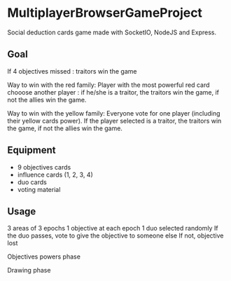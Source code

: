 # MultiplayerBrowserGameProject

Social deduction cards game made with SocketIO, NodeJS and Express.

## Goal

If 4 objectives missed : traitors win the game

Way to win with the red family:
Player with the most powerful red card chooose another player : if he/she is a traitor, the traitors win the game, if not the allies win the game.

Way to win with the yellow family:
Everyone vote for one player (including their yellow cards power). If the player selected is a traitor, the traitors win the game, if not the allies win the game.

## Equipment

- 9 objectives cards
- influence cards (1, 2, 3, 4)
- duo cards
- voting material

## Usage

3 areas of 3 epochs
1 objective at each epoch
1 duo selected randomly
If the duo passes, vote to give the objective to someone else
If not, objective lost

Objectives powers phase

Drawing phase
